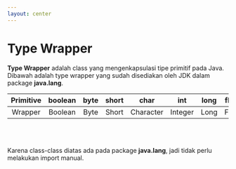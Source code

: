 ```yaml
---
layout: center
---
```


# Type Wrapper

<div class="grid grid-cols-1 gap-y-10 gap-x-6 mt-4">
<div class='flex-row'>
<div class='text-base text-justify mt-4'>


**Type Wrapper** adalah class yang mengenkapsulasi tipe primitif pada Java. Dibawah adalah type wrapper yang sudah disediakan oleh JDK dalam package **java.lang**.
<br>

|Primitive|boolean|byte|short|char|int|long|float|double|
|:-------:|:-----:|:--:|:---:|:--:|:-:|:--:|:---:|:----:|
|Wrapper|Boolean|Byte|Short|Character|Integer|Long|Float|Doubleasd|  

</div>
<br>
<br>
<div class='text-base text-justify mt-4'>

Karena class-class diatas ada pada package **java.lang**, jadi tidak perlu melakukan import manual.

</div>
</div>
</div>
